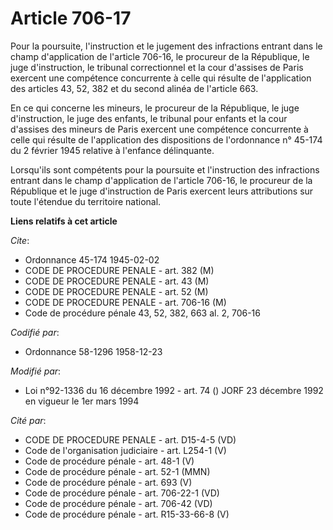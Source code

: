 # Article 706-17

Pour la poursuite, l'instruction et le jugement des infractions entrant dans le champ d'application de l'article 706-16, le
procureur de la République, le juge d'instruction, le tribunal correctionnel et la cour d'assises de Paris exercent une
compétence concurrente à celle qui résulte de l'application des articles 43, 52, 382 et du second alinéa de l'article 663.

En ce qui concerne les mineurs, le procureur de la République, le juge d'instruction, le juge des enfants, le tribunal pour
enfants et la cour d'assises des mineurs de Paris exercent une compétence concurrente à celle qui résulte de l'application
des dispositions de l'ordonnance n° 45-174 du 2 février 1945 relative à l'enfance délinquante.

Lorsqu'ils sont compétents pour la poursuite et l'instruction des infractions entrant dans le champ d'application de
l'article 706-16, le procureur de la République et le juge d'instruction de Paris exercent leurs attributions sur toute
l'étendue du territoire national.

**Liens relatifs à cet article**

_Cite_:

  - Ordonnance 45-174 1945-02-02
  - CODE DE PROCEDURE PENALE - art. 382 (M)
  - CODE DE PROCEDURE PENALE - art. 43 (M)
  - CODE DE PROCEDURE PENALE - art. 52 (M)
  - CODE DE PROCEDURE PENALE - art. 706-16 (M)
  - Code de procédure pénale 43, 52, 382, 663 al. 2, 706-16

_Codifié par_:

  - Ordonnance 58-1296 1958-12-23

_Modifié par_:

  - Loi n°92-1336 du 16 décembre 1992 - art. 74 () JORF 23 décembre 1992 en vigueur le 1er mars 1994

_Cité par_:

  - CODE DE PROCEDURE PENALE - art. D15-4-5 (VD)
  - Code de l'organisation judiciaire - art. L254-1 (V)
  - Code de procédure pénale - art. 48-1 (V)
  - Code de procédure pénale - art. 52-1 (MMN)
  - Code de procédure pénale - art. 693 (V)
  - Code de procédure pénale - art. 706-22-1 (VD)
  - Code de procédure pénale - art. 706-42 (VD)
  - Code de procédure pénale - art. R15-33-66-8 (V)
